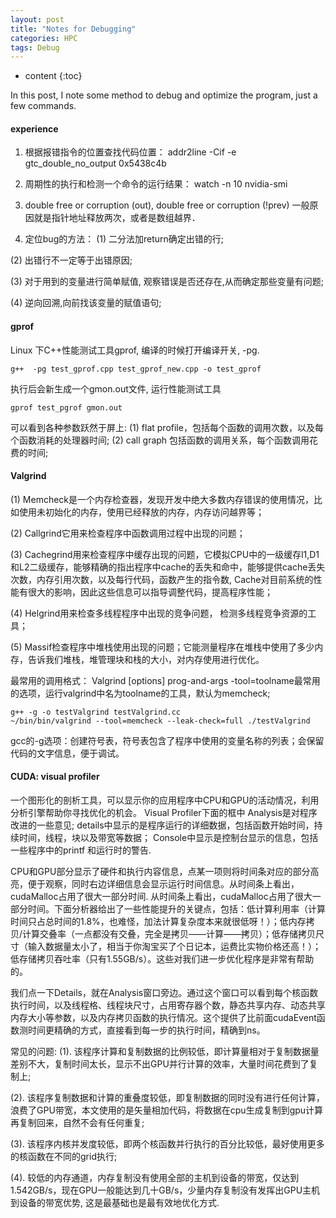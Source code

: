 ```yaml
---
layout: post
title: "Notes for Debugging"
categories: HPC
tags: Debug
--- 
```


* content
{:toc}

In this post, I note some method to debug and optimize the program, just a few commands.



#### **experience**
1. 根据报错指令的位置查找代码位置：
   addr2line -Cif -e gtc_double_no_output 0x5438c4b

2. 周期性的执行和检测一个命令的运行结果：
	watch -n 10 nvidia-smi
	
3. double free or corruption (out), double free or corruption (!prev)
一般原因就是指针地址释放两次，或者是数组越界．

4. 定位bug的方法：
(1) 二分法加return确定出错的行;

(2) 出错行不一定等于出错原因;

(3) 对于用到的变量进行简单赋值, 观察错误是否还存在,从而确定那些变量有问题;

(4) 逆向回溯,向前找该变量的赋值语句;

#### **gprof**
Linux 下C++性能测试工具gprof, 编译的时候打开编译开关, -pg.
```
g++  -pg test_gprof.cpp test_gprof_new.cpp -o test_gprof
```
执行后会新生成一个gmon.out文件, 运行性能测试工具
```
gprof test_pgrof gmon.out
```
可以看到各种参数跃然于屏上:
(1) flat profile，包括每个函数的调用次数，以及每个函数消耗的处理器时间;
(2) call graph 包括函数的调用关系，每个函数调用花费的时间;

#### **Valgrind**
(1) Memcheck是一个内存检查器，发现开发中绝大多数内存错误的使用情况，比如使用未初始化的内存，使用已经释放的内存，内存访问越界等；

(2) Callgrind它用来检查程序中函数调用过程中出现的问题；

(3) Cachegrind用来检查程序中缓存出现的问题，它模拟CPU中的一级缓存l1,D1和L2二级缓存，能够精确的指出程序中cache的丢失和命中，能够提供cache丢失次数，内存引用次数，以及每行代码，函数产生的指令数, Cache对目前系统的性能有很大的影响，因此这些信息可以指导调整代码，提高程序性能；

(4) Helgrind用来检查多线程程序中出现的竞争问题， 检测多线程竞争资源的工具；

(5) Massif检查程序中堆栈使用出现的问题；它能测量程序在堆栈中使用了多少内存，告诉我们堆栈，堆管理块和栈的大小，对内存使用进行优化。

最常用的调用格式：
Valgrind [options] prog-and-args
-tool=toolname最常用的选项，运行valgrind中名为toolname的工具，默认为memcheck;
```
g++ -g -o testValgrind testValgrind.cc
~/bin/bin/valgrind --tool=memcheck --leak-check=full ./testValgrind
```
gcc的-g选项：创建符号表，符号表包含了程序中使用的变量名称的列表；会保留代码的文字信息，便于调试。

#### **CUDA: visual profiler**
一个图形化的剖析工具，可以显示你的应用程序中CPU和GPU的活动情况，利用分析引擎帮助你寻找优化的机会。 
Visual Profiler下面的框中 Analysis是对程序改进的一些意见; details中显示的是程序运行的详细数据，包括函数开始时间，持续时间，线程，块以及带宽等数据；
Console中显示是控制台显示的信息，包括一些程序中的printf 和运行时的警告.

CPU和GPU部分显示了硬件和执行内容信息，点某一项则将时间条对应的部分高亮，便于观察，同时右边详细信息会显示运行时间信息。从时间条上看出，cudaMalloc占用了很大一部分时间. 从时间条上看出，cudaMalloc占用了很大一部分时间。下面分析器给出了一些性能提升的关键点，包括：低计算利用率（计算时间只占总时间的1.8%，也难怪，加法计算复杂度本来就很低呀！）；低内存拷贝/计算交叠率（一点都没有交叠，完全是拷贝——计算——拷贝）；低存储拷贝尺寸（输入数据量太小了，相当于你淘宝买了个日记本，运费比实物价格还高！）；低存储拷贝吞吐率（只有1.55GB/s）。这些对我们进一步优化程序是非常有帮助的。

我们点一下Details，就在Analysis窗口旁边。通过这个窗口可以看到每个核函数执行时间，以及线程格、线程块尺寸，占用寄存器个数，静态共享内存、动态共享内存大小等参数，以及内存拷贝函数的执行情况。这个提供了比前面cudaEvent函数测时间更精确的方式，直接看到每一步的执行时间，精确到ns。

常见的问题:
(1). 该程序计算和复制数据的比例较低，即计算量相对于复制数据量差别不大，复制时间太长，显示不出GPU并行计算的效率，大量时间花费到了复制上;

(2). 该程序复制数据和计算的重叠度较低，即复制数据的同时没有进行任何计算，浪费了GPU带宽，本文使用的是矢量相加代码，将数据在cpu生成复制到gpu计算再复制回来，自然不会有任何重复;

(3). 该程序内核并发度较低，即两个核函数并行执行的百分比较低，最好使用更多的核函数在不同的grid执行;

(4). 较低的内存通道，内存复制没有使用全部的主机到设备的带宽，仅达到1.542GB/s，现在GPU一般能达到几十GB/s，少量内存复制没有发挥出GPU主机到设备的带宽优势, 这是最基础也是最有效地优化方式.